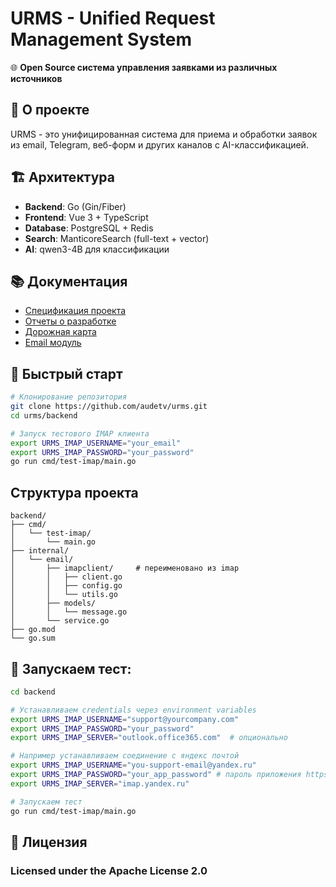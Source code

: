 # URMS - Unified Request Management System

🌐 **Open Source система управления заявками из различных источников**

## 🎯 О проекте

URMS - это унифицированная система для приема и обработки заявок из email, Telegram, веб-форм и других каналов с AI-классификацией.

## 🏗️ Архитектура

- **Backend**: Go (Gin/Fiber)
- **Frontend**: Vue 3 + TypeScript  
- **Database**: PostgreSQL + Redis
- **Search**: ManticoreSearch (full-text + vector)
- **AI**: qwen3-4B для классификации

## 📚 Документация

- [Спецификация проекта](./docs/specifications/URMS_SPECIFICATION.md)
- [Отчеты о разработке](./docs/development/DEVELOPMENT_REPORTS.md)
- [Дорожная карта](./docs/development/ROADMAP.md)
- [Email модуль](./docs/specifications/EMAIL_MODULE_SPEC.md)

## 🚀 Быстрый старт

```bash
# Клонирование репозитория
git clone https://github.com/audetv/urms.git
cd urms/backend

# Запуск тестового IMAP клиента
export URMS_IMAP_USERNAME="your_email"
export URMS_IMAP_PASSWORD="your_password"
go run cmd/test-imap/main.go
```

## Структура проекта

```text
backend/
├── cmd/
│   └── test-imap/
│       └── main.go
├── internal/
│   └── email/
│       ├── imapclient/     # переименовано из imap
│       │   ├── client.go
│       │   ├── config.go
│       │   └── utils.go
│       ├── models/
│       │   └── message.go
│       └── service.go
├── go.mod
└── go.sum
```

## 🚀 Запускаем тест:

```bash
cd backend

# Устанавливаем credentials через environment variables
export URMS_IMAP_USERNAME="support@yourcompany.com"
export URMS_IMAP_PASSWORD="your_password"
export URMS_IMAP_SERVER="outlook.office365.com"  # опционально

# Например устанавливаем соединение с яндекс почтой
export URMS_IMAP_USERNAME="you-support-email@yandex.ru"
export URMS_IMAP_PASSWORD="your_app_password" # пароль приложения https://yandex.ru/support/id/ru/authorization/app-passwords.html
export URMS_IMAP_SERVER="imap.yandex.ru"

# Запускаем тест
go run cmd/test-imap/main.go
```
## 📄 Лицензия
### Licensed under the Apache License 2.0